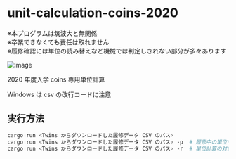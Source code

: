 # unit-calculation-coins-2020

※本プログラムは筑波大と無関係  
※卒業できなくても責任は取れません  
※履修確認には単位の読み替えなど機械では判定しきれない部分が多々あります

![image](https://user-images.githubusercontent.com/45098934/164147062-dbcfed43-f77e-4458-9101-f63b4553bfb4.png)

2020 年度入学 coins 専用単位計算

Windows は csv の改行コードに注意

## 実行方法

```bash
cargo run <Twins からダウンロードした履修データ CSV のパス>
cargo run <Twins からダウンロードした履修データ CSV のパス> -p  # 履修中の単位も計算に含める
cargo run <Twins からダウンロードした履修データ CSV のパス> -r  # 単位計算の対象条件の正規表現を表示
```
